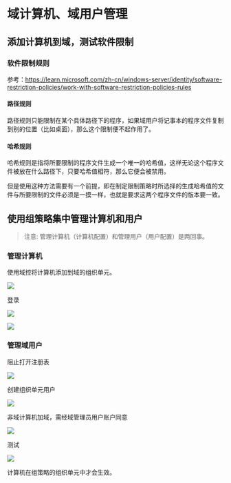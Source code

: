 # 域计算机、域用户管理

## 添加计算机到域，测试软件限制

### 软件限制规则

参考：https://learn.microsoft.com/zh-cn/windows-server/identity/software-restriction-policies/work-with-software-restriction-policies-rules

#### 路径规则

路径规则只能限制在某个具体路径下的程序，如果域用户将记事本的程序文件复制到别的位置（比如桌面），那么这个限制便不起作用了。

#### 哈希规则

哈希规则是指将所要限制的程序文件生成一个唯一的哈希值，这样无论这个程序文件被放在什么路径下，只要哈希值相符，那么它便会被禁用。

但是使用这种方法需要有一个前提，即在制定限制策略时所选择的生成哈希值的文件与所要限制的文件必须是一摸一样，也就是要求这两个程序文件的版本要一致。


## 使用组策略集中管理计算机和用户

> 注意: 管理计算机（计算机配置）和管理用户（用户配置）是两回事。


### 管理计算机

使用域控将计算机添加到域的组织单元。

![ ](https://s2.loli.net/2024/10/06/lbp4uD1dw9qyMFW.png)

登录

![ ](https://s2.loli.net/2024/10/06/bCjcYqz597Vfpre.png)

![ ](https://s2.loli.net/2024/10/06/GgdBKbki4O9otUw.png)


### 管理域用户

阻止打开注册表

![ ](https://s2.loli.net/2024/10/06/LR5OwVqbn9rUCIt.png)

创建组织单元用户

![ ](https://s2.loli.net/2024/10/06/HX2J65w8nL7FE4G.png)

非域计算机加域，需经域管理员用户账户同意

![ ](https://s2.loli.net/2024/10/06/8dRi5aWgrtQAm39.png)

测试

![ ](https://s2.loli.net/2024/10/06/uL7p3FA6Erei85m.png)


计算机在组策略的组织单元中才会生效。